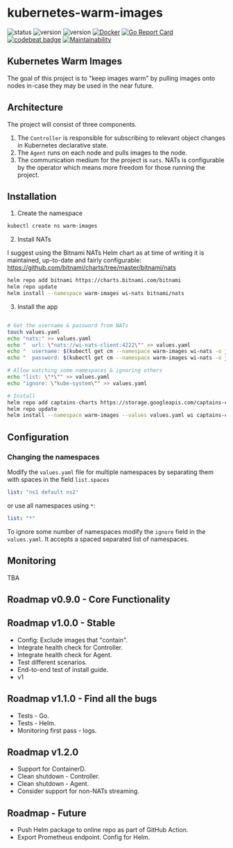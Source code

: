 # kubernetes-warm-images

![status](https://img.shields.io/badge/Status-Beta-informational)
![version](https://img.shields.io/docker/v/just1689/warmimages) 
![version](https://img.shields.io/badge/Helm-0.9.0-blue)
[![Docker](https://github.com/just1689/kubernetes-warm-images/actions/workflows/docker-publish.yml/badge.svg)](https://github.com/just1689/kubernetes-warm-images/actions/workflows/docker-publish.yml) 
[![Go Report Card](https://goreportcard.com/badge/github.com/just1689/kubernetes-warm-images)](https://goreportcard.com/report/github.com/just1689/kubernetes-warm-images)
[![codebeat badge](https://codebeat.co/badges/2aff7ff0-8af7-43ee-95dc-72bbbd098c4f)](https://codebeat.co/projects/github-com-just1689-kubernetes-warm-images-main)
[![Maintainability](https://api.codeclimate.com/v1/badges/a1f55c3e1e1518fdcaa5/maintainability)](https://codeclimate.com/github/just1689/kubernetes-warm-images/maintainability)



## Kubernetes Warm Images

The goal of this project is to "keep images warm" by pulling images onto nodes in-case they may be used in the near
future.

## Architecture

The project will consist of three components.

1. The `Controller` is responsible for subscribing to relevant object changes in Kubernetes declarative state.
2. The `Agent` runs on each node and pulls images to the node.
3. The communication medium for the project is `nats`. NATs is configurable by the operator which means more freedom for
   those running the project.

## Installation

1. Create the namespace

```bash
kubectl create ns warm-images
```   

2. Install NATs

I suggest using the Bitnami NATs Helm chart as at time of writing it is maintained, up-to-date and fairly
configurable: https://github.com/bitnami/charts/tree/master/bitnami/nats

```bash
helm repo add bitnami https://charts.bitnami.com/bitnami
helm repo update
helm install --namespace warm-images wi-nats bitnami/nats
```

3. Install the app

```bash

# Get the username & password from NATs
touch values.yaml
echo "nats:" >> values.yaml
echo "  url: \"nats://wi-nats-client:4222\"" >> values.yaml
echo "  username: $(kubectl get cm --namespace warm-images wi-nats -o jsonpath='{.data.*}' | grep -m 1 user | awk '{print $2}')" >> values.yaml 
echo "  password: $(kubectl get cm --namespace warm-images wi-nats -o jsonpath='{.data.*}' | grep -m 1 password | awk '{print $2}')" >> values.yaml

# Allow watching some namespaces & ignoring others
echo "list: \"*\"" >> values.yaml
echo "ignore: \"kube-system\"" >> values.yaml

# Install 
helm repo add captains-charts https://storage.googleapis.com/captains-charts
helm repo update
helm install --namespace warm-images --values values.yaml wi captains-charts/warm-images
```   

## Configuration

### Changing the namespaces

Modify the `values.yaml` file for multiple namespaces by separating them with spaces in the field `list.spaces`

```yaml
list: "ns1 default ns2"
```

or use all namespaces using `*`:

```yaml
list: "*"
```

To ignore some number of namespaces modify the `ignore` field in the `values.yaml`. It accepts a spaced separated list
of namespaces.

## Monitoring
TBA

## Roadmap v0.9.0 - Core Functionality


## Roadmap v1.0.0 - Stable

- Config: Exclude images that "contain".
- Integrate health check for Controller.
- Integrate health check for Agent.
- Test different scenarios.
- End-to-end test of install guide.
- v1

## Roadmap v1.1.0 - Find all the bugs
- Tests - Go.
- Tests - Helm.
- Monitoring first pass - logs.

## Roadmap v1.2.0

- Support for ContainerD.
- Clean shutdown - Controller.
- Clean shutdown - Agent.
- Consider support for non-NATs streaming.

## Roadmap - Future
- Push Helm package to online repo as part of GitHub Action.
- Export Prometheus endpoint. Config for Helm.
